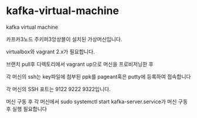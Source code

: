 # kafka-virtual-machine
kafka virtual machine

카프카3노드 주키퍼3앙상블이 설치된 가상머신입니다.

virtualbox와 vagrant 2.x가 필요합니다.

브랜치 pull후 디렉토리에서 vagrant up으로 머신을 프로비저닝한 후

각 머신의 ssh는 key파일에 첨부된 ppk를 pageant혹은 putty에 등록하여 접속합니다

각 머신의 SSH 포트는 9122 9222 9322입니다.

머신 구동 후 각 머신에서 sudo systemctl start kafka-server.service가 머신 구동 후 실행 필요합니다
